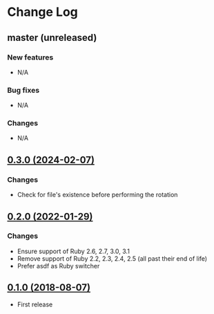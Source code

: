 # Change Log

## master (unreleased)

### New features

- N/A

### Bug fixes

- N/A

### Changes

- N/A

## [0.3.0 (2024-02-07)](https://github.com/jlw/lazy_rotator/compare/v0.2.0...v0.3.0)

### Changes

- Check for file's existence before performing the rotation

## [0.2.0 (2022-01-29)](https://github.com/jlw/lazy_rotator/compare/v0.1.0...v0.2.0)

### Changes

- Ensure support of Ruby 2.6, 2.7, 3.0, 3.1
- Remove support of Ruby 2.2, 2.3, 2.4, 2.5 (all past their end of life)
- Prefer asdf as Ruby switcher

## [0.1.0 (2018-08-07)](https://github.com/jlw/lazy_rotator/releases/tag/v0.1.0)

- First release
